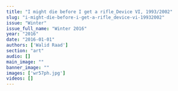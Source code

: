 ```yaml
---
title: "I might die before I get a rifle_Device VI, 1993/2002"
slug: "i-might-die-before-i-get-a-rifle_device-vi-19932002"
issue: "Winter"
issue_full_name: "Winter 2016"
year: "2016"
date: "2016-01-01"
authors: ['Walid Raad']
section: "art"
audio: []
main_image: ""
banner_image: ""
images: ['wr57ph.jpg']
videos: []
---
```

